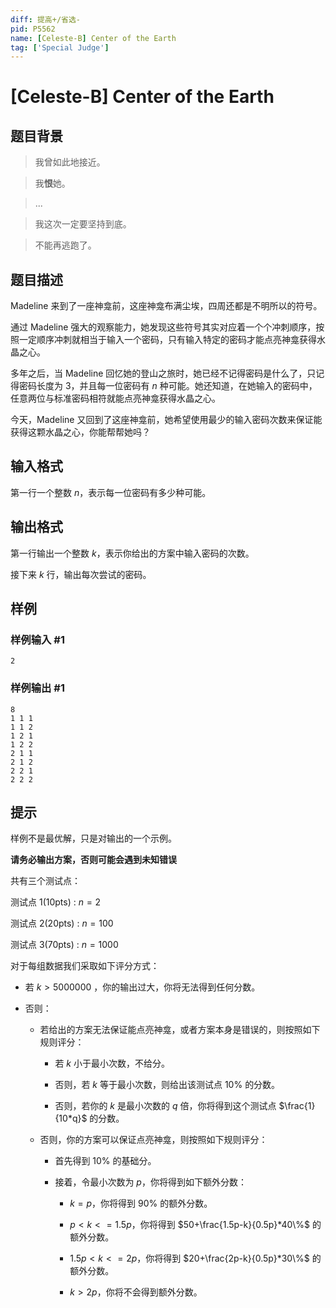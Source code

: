 ```yaml
---
diff: 提高+/省选-
pid: P5562
name: [Celeste-B] Center of the Earth
tag: ['Special Judge']
---
```

# [Celeste-B] Center of the Earth
## 题目背景

> 我曾如此地接近。

> 我**恨**她。

> 

> ...

> 我这次一定要坚持到底。

> 不能再逃跑了。
## 题目描述

Madeline 来到了一座神龛前，这座神龛布满尘埃，四周还都是不明所以的符号。

通过 Madeline 强大的观察能力，她发现这些符号其实对应着一个个冲刺顺序，按照一定顺序冲刺就相当于输入一个密码，只有输入特定的密码才能点亮神龛获得水晶之心。

多年之后，当 Madeline 回忆她的登山之旅时，她已经不记得密码是什么了，只记得密码长度为 $3$，并且每一位密码有 $n$ 种可能。她还知道，在她输入的密码中，任意两位与标准密码相符就能点亮神龛获得水晶之心。

今天，Madeline 又回到了这座神龛前，她希望使用最少的输入密码次数来保证能获得这颗水晶之心，你能帮帮她吗？
## 输入格式

第一行一个整数 $n$，表示每一位密码有多少种可能。
## 输出格式

第一行输出一个整数 $k$，表示你给出的方案中输入密码的次数。

接下来 $k$ 行，输出每次尝试的密码。
## 样例

### 样例输入 #1
```
2
```
### 样例输出 #1
```
8
1 1 1
1 1 2
1 2 1
1 2 2
2 1 1
2 1 2
2 2 1
2 2 2
```
## 提示

样例不是最优解，只是对输出的一个示例。

**请务必输出方案，否则可能会遇到未知错误**

共有三个测试点：

测试点 $1$($10$pts) : $n=2$

测试点 $2$($20$pts) : $n=100$

测试点 $3$($70$pts) : $n=1000$

对于每组数据我们采取如下评分方式：

- 若 $k > 5000000$ ，你的输出过大，你将无法得到任何分数。

- 否则：

  - 若给出的方案无法保证能点亮神龛，或者方案本身是错误的，则按照如下规则评分：

    - 若 $k$ 小于最小次数，不给分。

    - 否则，若 $k$ 等于最小次数，则给出该测试点 $10\%$ 的分数。

    - 否则，若你的 $k$ 是最小次数的 $q$ 倍，你将得到这个测试点 $\frac{1}{10*q}$ 的分数。

  - 否则，你的方案可以保证点亮神龛，则按照如下规则评分：

    - 首先得到 $10\%$ 的基础分。

    - 接着，令最小次数为 $p$，你将得到如下额外分数：

      - $k=p$，你将得到 $90\%$ 的额外分数。

      - $p<k<=1.5p$，你将得到 $50+\frac{1.5p-k}{0.5p}*40\%$ 的额外分数。

      - $1.5p<k<=2p$，你将得到 $20+\frac{2p-k}{0.5p}*30\%$ 的额外分数。

      - $k>2p$，你将不会得到额外分数。

